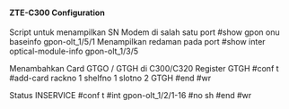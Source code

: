 #### ZTE-C300 Configuration
Script untuk menampilkan SN Modem di salah satu port
#show gpon onu baseinfo gpon-olt_1/5/1
Menampilkan redaman pada port 
#show inter optical-module-info gpon-olt_1/3/5

Menambahkan Card GTGO / GTGH di C300/C320
Register GTGH
#conf t
#add-card rackno 1 shelfno 1 slotno 2 GTGH
#end
#wr

Status INSERVICE
#conf t
#int gpon-olt_1/2/1-16
#no sh
#end
#wr

